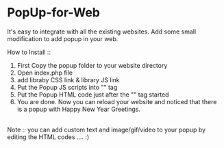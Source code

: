 # PopUp-for-Web
It's easy to integrate with all the existing websites. Add some small modification to add popup in your web.

How to Install :: <br />
1) First Copy the popup folder to your website directory <br />
2) Open index.php file <br />
3) add libraby CSS link & library JS link <br />
4) Put the Popup JS scripts into "<head>" tag <br />
5) Put the Popup HTML code just after the "<body>" tag started <br />
6) You are done. Now you can reload your website and noticed that there is a popup with Happy New Year Greetings. <br />

<br />
Note :: you can add custom text and image/gif/video to your popup by editing the HTML codes .... :) <br />

